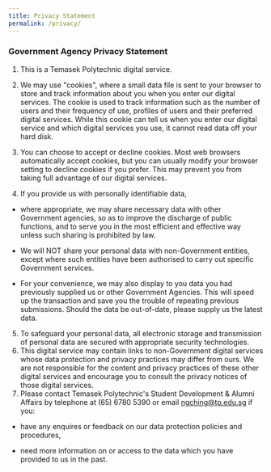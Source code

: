 ```yaml
---
title: Privacy Statement
permalink: /privacy/
---
```


### **Government Agency Privacy Statement**

1. This is a Temasek Polytechnic digital service.

2. We may use "cookies", where a small data file is sent to your browser to store and track information about you when you enter our digital services. The cookie is used to track information such as the number of users and their frequency of use, profiles of users and their preferred digital services. While this cookie can tell us when you enter our digital service and which digital services you use, it cannot read data off your hard disk.

3. You can choose to accept or decline cookies. Most web browsers automatically accept cookies, but you can usually modify your browser setting to decline cookies if you prefer. This may prevent you from taking full advantage of our digital services.

4. If you provide us with personally identifiable data,

  * where appropriate, we may share necessary data with other Government agencies, so as to improve the discharge of public functions, and to serve you in the most efficient and effective way unless such sharing is prohibited by law.

  * We will NOT share your personal data with non-Government entities, except where such entities have been authorised to carry out specific Government services.

  * For your convenience, we may also display to you data you had previously supplied us or other Government Agencies. This will speed up the transaction and save you the trouble of repeating previous submissions. Should the data be out-of-date, please supply us the latest data.

5. To safeguard your personal data, all electronic storage and transmission of personal data are secured with appropriate security technologies.
6. This digital service may contain links to non-Government digital services whose data protection and privacy practices may differ from ours. We are not responsible for the content and privacy practices of these other digital services and encourage you to consult the privacy notices of those digital services.
7. Please contact Temasek Polytechnic's Student Development & Alumni Affairs by telephone at (65) 6780 5390 or email ngching@tp.edu.sg if you:

  * have any enquires or feedback on our data protection policies and procedures,

  * need more information on or access to the data which you have provided to us in the past.
